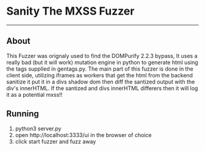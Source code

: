 # Sanity The MXSS Fuzzer
--------------------------

## About
  This Fuzzer was orignaly used to find the DOMPurify 2.2.3 bypass, It uses a really bad (but it will work) mutation engine in python to generate html using the tags supplied in gentags.py. The main part of this fuzzer is done in the client side, utilizing iframes as workers that get the html from the backend sanitize it put it in a divs shadow dom then diff the santized output with the div's innerHTML. If the santized and divs innerHTML differers then it will log it as a potential mxss!!

## Running 
  1) python3 server.py
  2) open http://localhost:3333/ui in the browser of choice
  3) click start fuzzer and fuzz away
